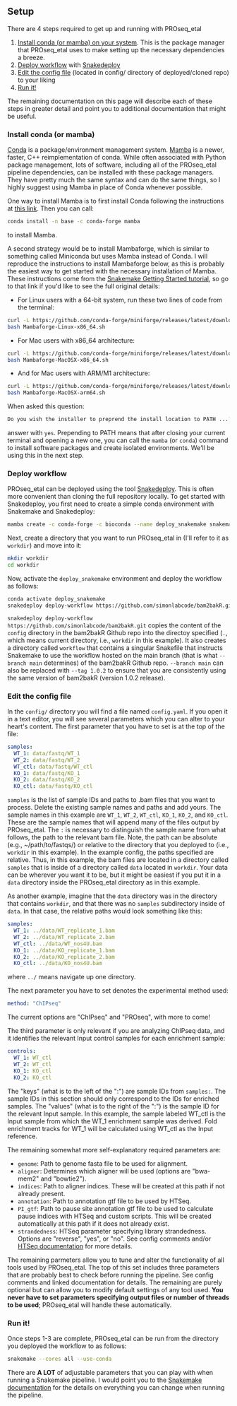 ## Setup

There are 4 steps required to get up and running with PROseq_etal

1. [Install conda (or mamba) on your system](#conda). This is the package manager that PROseq_etal uses to make setting up the necessary dependencies a breeze.
1. [Deploy workflow](#deploy) with [Snakedeploy](https://snakedeploy.readthedocs.io/en/latest/index.html)
1. [Edit the config file](#config) (located in config/ directory of deployed/cloned repo) to your liking
1. [Run it!](#run)

The remaining documentation on this page will describe each of these steps in greater detail and point you to additional documentation that might be useful.

### Install conda (or mamba)<a name="conda"></a>
[Conda](https://docs.conda.io/projects/conda/en/latest/index.html) is a package/environment management system. [Mamba](https://mamba.readthedocs.io/en/latest/) is a newer, faster, C++ reimplementation of conda. While often associated with Python package management, lots of software, including all of the PROseq_etal pipeline dependencies, can be installed with these package managers. They have pretty much the same syntax and can do the same things, so I highly suggest using Mamba in place of Conda whenever possible. 

One way to install Mamba is to first install Conda following the instructions at [this link](https://docs.conda.io/projects/conda/en/latest/user-guide/install/index.html). Then you can call:

``` bash
conda install -n base -c conda-forge mamba
```
to install Mamba.

A second strategy would be to install Mambaforge, which is similar to something called Miniconda but uses Mamba instead of Conda. I will reproduce the instructions to install Mambaforge below, as this is probably the easiest way to get started with the necessary installation of Mamba. These instructions come from the [Snakemake Getting Started tutorial](https://snakemake.readthedocs.io/en/stable/tutorial/setup.html), so go to that link if you'd like to see the full original details:

* For Linux users with a 64-bit system, run these two lines of code from the terminal:

``` bash
curl -L https://github.com/conda-forge/miniforge/releases/latest/download/Mambaforge-Linux-x86_64.sh -o Mambaforge-Linux-x86_64.sh
bash Mambaforge-Linux-x86_64.sh
```
* For Mac users with x86_64 architecture: 
``` bash
curl -L https://github.com/conda-forge/miniforge/releases/latest/download/Mambaforge-MacOSX-x86_64.sh -o Mambaforge-MacOSX-x86_64.sh
bash Mambaforge-MacOSX-x86_64.sh
```
* And for Mac users with ARM/M1 architecture:
``` bash
curl -L https://github.com/conda-forge/miniforge/releases/latest/download/Mambaforge-MacOSX-arm64.sh -o Mambaforge-MacOSX-arm64.sh
bash Mambaforge-MacOSX-arm64.sh
```

When asked this question:
``` bash
Do you wish the installer to preprend the install location to PATH ...? [yes|no]
```
answer with `yes`. Prepending to PATH means that after closing your current terminal and opening a new one, you can call the `mamba` (or `conda`) command to install software packages and create isolated environments. We'll be using this in the next step.

### Deploy workflow<a name="deploy"></a>

PROseq_etal can be deployed using the tool [Snakedeploy](https://snakedeploy.readthedocs.io/en/latest/index.html). This is often more convenient than cloning the full repository locally. To get started with Snakedeploy, you first need to create a simple conda environment with Snakemake and Snakedeploy:


``` bash
mamba create -c conda-forge -c bioconda --name deploy_snakemake snakemake snakedeploy
```

Next, create a directory that you want to run PROseq_etal in (I'll refer to it as `workdir`) and move into it:
``` bash
mkdir workdir
cd workdir
```

Now, activate the `deploy_snakemake` environment and deploy the workflow as follows:

``` bash
conda activate deploy_snakemake
snakedeploy deploy-workflow https://github.com/simonlabcode/bam2bakR.git . --branch main
```

`snakedeploy deploy-workflow https://github.com/simonlabcode/bam2bakR.git` copies the content of the `config` directory in the bam2bakR Github repo into the directoy specified (`.`, which means current directory, i.e., `workdir` in this example). It also creates a directory called `workflow` that contains a singular Snakefile that instructs Snakemake to use the workflow hosted on the main branch (that is what `--branch main` determines) of the bam2bakR Github repo. `--branch main` can also be replaced with `--tag 1.0.2` to ensure that you are consistently using the same version of bam2bakR (version 1.0.2 release).

### Edit the config file<a name="config"></a>
In the `config/` directory you will find a file named `config.yaml`. If you open it in a text editor, you will see several parameters which you can alter to your heart's content. The first parameter that you have to set is at the top of the file:

``` yaml
samples:
  WT_1: data/fastq/WT_1
  WT_2: data/fastq/WT_2
  WT_ctl: data/fastq/WT_ctl
  KO_1: data/fastq/KO_1
  KO_2: data/fastq/KO_2
  KO_ctl: data/fastq/KO_ctl
```
`samples` is the list of sample IDs and paths to .bam files that you want to process. Delete the existing sample names and paths and add yours. The sample names in this example are `WT_1`, `WT_2`, `WT_ctl`, `KO_1`, `KO_2`, and `KO_ctl`. These are the sample names that will append many of the files output by PROseq_etal. The `:` is necessary to distinguish the sample name from what follows, the path to the relevant bam file. Note, the path can be absolute (e.g., ~/path/to/fastqs/) or relative to the directory that you deployed to (i.e., `workdir` in this example). In the example config, the paths specified are relative. Thus, in this example, the bam files are located in a directory called `samples` that is inside of a directory called `data` located in `workdir`. Your data can be wherever you want it to be, but it might be easiest if you put it in a `data` directory inside the PROseq_etal directory as in this example. 

As another example, imagine that the `data` directory was in the directory that contains `workdir`, and that there was no `samples` subdirectory inside of `data`. In that case, the relative paths would look something like this:

``` yaml
samples:
  WT_1: ../data/WT_replicate_1.bam
  WT_2: ../data/WT_replicate_2.bam
  WT_ctl: ../data/WT_nos4U.bam
  KO_1: ../data/KO_replicate_1.bam
  KO_2: ../data/KO_replicate_2.bam
  KO_ctl: ../data/KO_nos4U.bam
```
where `../` means navigate up one directory. 

The next parameter you have to set denotes the experimental method used:

``` yaml
method: "ChIPseq"
```

The current options are "ChIPseq" and "PROseq", with more to come! 

The third parameter is only relevant if you are analyzing ChIPseq data, and it identifies the relevant Input control samples for each enrichment sample:

``` yaml
controls:
  WT_1: WT_ctl
  WT_2: WT_ctl
  KO_1: KO_ctl
  KO_2: KO_ctl
```
The "keys" (what is to the left of the ":") are sample IDs from `samples:`. The sample IDs in this section should only correspond to the IDs for enriched samples. The "values" (what is to the right of the ":") is the sample ID for the relevant Input sample. In this example, the sample labeled WT_ctl is the Input sample from which the WT_1 enrichment sample was derived. Fold enrichment tracks for WT_1 will be calculated using WT_ctl as the Input reference.

The remaining somewhat more self-explanatory required parameters are:

* `genome`: Path to genome fasta file to be used for alignment.
* `aligner`: Determines which aligner will be used (options are "bwa-mem2" and "bowtie2").
* `indices`: Path to aligner indices. These will be created at this path if not already present.
* `annotation`: Path to annotation gtf file to be used by HTSeq.
* `PI_gtf`: Path to pause site annotation gtf file to be used to calculate pause indices with HTSeq and custom scripts. This will be created automatically at this path if it does not already exist.
* `strandedness`: HTSeq parameter specifying library strandedness. Options are "reverse", "yes", or "no". See config comments and/or [HTSeq documentation](https://htseq.readthedocs.io/en/master/htseqcount.html) for more details.

 The remaining parmeters allow you to tune and alter the functionality of all tools used by PROseq_etal. The top of this set includes three parameters that are probably best to check before running the pipeline. See config comments and linked documentation for details. The remaining are purely optional but can allow you to modify default settings of any tool used. **You never have to set parameters specifying output files or number of threads to be used**; PROseq_etal will handle these automatically.

### Run it!<a name="run"></a>

Once steps 1-3 are complete, PROseq_etal can be run from the directory you deployed the workflow to as follows:

``` bash
snakemake --cores all --use-conda
```
There are **A LOT** of adjustable parameters that you can play with when running a Snakemake pipeline. I would point you to the [Snakemake documentation](https://snakemake.readthedocs.io/en/stable/executing/cli.html) 
for the details on everything you can change when running the pipeline.


